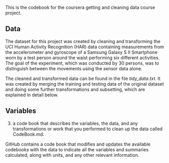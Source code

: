 This is the codebook for the coursera getting and cleaning data course project.

## Data

The dataset for this project was created by cleaning and transforming the UCI Human Activity Recognition (HAR) data containing measurements from the accelerometer and gyroscope of a Samsung Galaxy S II Smartphone worn by a test person around the waist performing six different activities. The goal of the experiment, which was conducted by 30 persons, was to distinguish between the movements using the sensor data alone. 

The cleaned and transformed data can be found in the file *tidy_data.txt*. It was created by merging the training and testing data of the original dataset and doing some further transformations and subsetting, which are explained in detail below.   


## Variables







3) a code book that describes the variables, the data, and any transformations or work that you performed to clean up the data called CodeBook.md.

GitHub contains a code book that modifies and updates the available codebooks with the data to indicate all the variables and summaries calculated, along with units, and any other relevant information.
